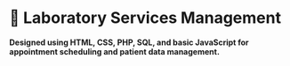 # 	Laboratory Services Management
<b>Designed using HTML, CSS, PHP, SQL, and basic JavaScript for appointment scheduling and patient data management.</b>
